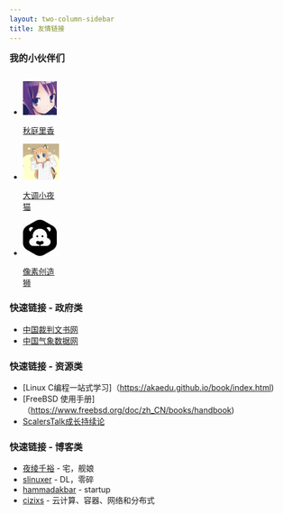 ```yaml
---
layout: two-column-sidebar
title: 友情链接
---
```


<style type='text/css'>

    #content ul li {
        display: inline-block;
        margin: 5px;
        vertical-align: top;
        width: 90%;
    }

    #content ul li span{
        font-size: 12px;
        color: rgba(255, 255, 255, 0.55);
        float: right;
    }
    
    #content h3{
        margin: 50px 0 20px 0
    }
</style>

<h3 style="margin: 0 0 30px 0;">我的小伙伴们</h3>

<ul class="link-items">
    <li class="link-item" style="width: 64px">
        <a href="http://moe.akibarika.org/" title="Orclandでの思い出の欠片" class="link-item-inner effect-apollo" target="_blank">
            <img src="/assets/img/friends/akibarika.jpg">
            <p class="sitename">秋庭里香</p>
        </a>
    </li>
    <li class="link-item" style="width: 64px">
        <a href="http://blog.a0z.me/" title="Ghosty Core Technical thinking" class="link-item-inner effect-apollo" target="_blank">
            <img src="/assets/img/friends/a0nqm.jpg">
            <p class="sitename">大调小夜猫</p>
        </a>
    </li>
    <li class="link-item" style="width: 64px">
        <a href="http://chuangzaoshi.com" title="为创意工作者而设计" class="link-item-inner effect-apollo" target="_blank">
            <img src="/assets/img/friends/chuangzaoshi.jpg">
            <p class="sitename">像素创造狮</p>
        </a>
    </li>
</ul>



### 快速链接 - 政府类

* [中国裁判文书网](http://wenshu.court.gov.cn/)
* [中国气象数据网](http://data.cma.cn/)


### 快速链接 - 资源类

* [Linux C编程一站式学习]（https://akaedu.github.io/book/index.html)
* [FreeBSD 使用手册]（https://www.freebsd.org/doc/zh_CN/books/handbook)
* [ScalersTalk成长持续论](http://weixin.sogou.com/weixin?query=scalerstalk)


### 快速链接 - 博客类

* [夜绫千裕](https://yecl.net/) - 宅，舰娘
* [slinuxer](https://blog.slinuxer.com/) - DL，零碎
* [hammadakbar](http://www.hammadakbar.com/) - startup
* [cizixs](http://cizixs.com/) - 云计算、容器、网络和分布式